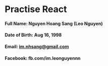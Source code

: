 # Practise React
#### Full Name: Nguyen Hoang Sang (Leo Nguyen)
#### Date of Birth: Aug 16, 1998
#### Email: im.nhsang@gmail.com
#### Facebook: fb.com/im.leonguyennn

